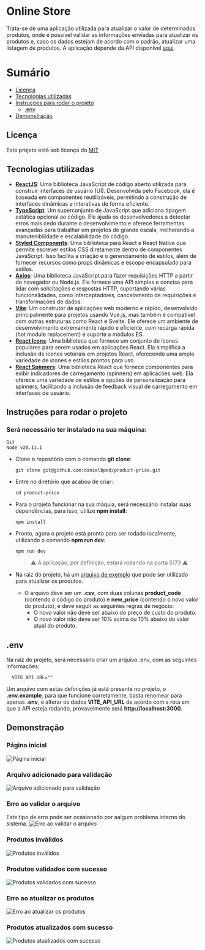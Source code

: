 # Online Store

Trata-se de uma aplicação utilizada para atualizar o valor de determinados produtos, onde é possível validar as informações enviadas para atualizar os produtos e, caso os dados estejam de acordo com o padrão, atualizar uma listagem de produtos. A aplicação depende da API disponível [aqui](https://github.com/danielbped/product-price-api).

# Sumário
- [Licença](#licenca)
- [Tecnologias utilizadas](#tecnologias)
- [Instruções para rodar o projeto](#instrucoes)
  - [.env](#env)
- [Demonstração](#demo)

## Licença <a name="licenca"></a>
Este projeto está sob licença do [MIT](https://github.com/danielbped/product-price/blob/master/LICENSE)

## Tecnologias utilizadas <a name="tecnologias"></a>
- [**ReactJS**](https://react.dev/): Uma biblioteca JavaScript de código aberto utilizada para construir interfaces de usuário (UI). Desenvolvida pelo Facebook, ela é baseada em componentes reutilizáveis, permitindo a construção de interfaces dinâmicas e interativas de forma eficiente.
- [**TypeScript**](https://www.typescriptlang.org/): Um superconjunto de JavaScript que adiciona tipagem estática opcional ao código. Ele ajuda os desenvolvedores a detectar erros mais cedo durante o desenvolvimento e oferece ferramentas avançadas para trabalhar em projetos de grande escala, melhorando a manutenibilidade e escalabilidade do código.
- [**Styled Components**](https://styled-components.com/): Uma biblioteca para React e React Native que permite escrever estilos CSS diretamente dentro de componentes JavaScript. Isso facilita a criação e o gerenciamento de estilos, além de fornecer recursos como props dinâmicas e escopo encapsulado para estilos.
- [**Axios**](https://axios-http.com/ptbr/docs/intro): Uma biblioteca JavaScript para fazer requisições HTTP a partir do navegador ou Node.js. Ele fornece uma API simples e concisa para lidar com solicitações e respostas HTTP, suportando várias funcionalidades, como interceptadores, cancelamento de requisições e transformações de dados.
- [**Vite**](https://vitejs.dev/): Um construtor de aplicações web moderno e rápido, desenvolvido principalmente para projetos usando Vue.js, mas também é compatível com outras estruturas como React e Svelte. Ele oferece um ambiente de desenvolvimento extremamente rápido e eficiente, com recarga rápida (hot module replacement) e suporte a módulos ES.
- [**React Icons**](https://react-icons.github.io/react-icons/): Uma biblioteca que fornece um conjunto de ícones populares para serem usados em aplicações React. Ela simplifica a inclusão de ícones vetoriais em projetos React, oferecendo uma ampla variedade de ícones e estilos prontos para uso.
- [**React Spinners**](https://www.davidhu.io/react-spinners/): Uma biblioteca React que fornece componentes para exibir indicadores de carregamento (spinners) em aplicações web. Ela oferece uma variedade de estilos e opções de personalização para spinners, facilitando a inclusão de feedback visual de carregamento em interfaces de usuário.

## Instruções para rodar o projeto <a name="instrucoes"></a>

### Será necessário ter instalado na sua máquina:

    Git
    Node v20.11.1

- Clone o repositório com o comando **git clone**:

      git clone git@github.com:danielbped/product-price.git

- Entre no diretório que acabou de criar:

      cd product-price

- Para o projeto funcionar na sua máquia, será necessário instalar suas dependências, para isso, utilize **npm install**:

      npm install

- Pronto, agora o projeto está pronto para ser rodado localmente, utilizando o comando **npm run dev**:

      npm run dev

    > ⚠️ A aplicação, por definição, estará rodando na porta 5173 ⚠️

- Na raiz do projeto, há um [arquivo de exemplo](https://github.com/danielbped/product-price/blob/master/public/atualizacao_preco_exemplo.csv) que pode ser utilizado para atualizar os produtos.

  - O arquivo deve ser um **.csv**, com duas colunas **product_code** (contendo o código do produto) e **new_price** (contendo o novo valor do produto), e deve seguir as seguintes regras de negócio:
    - O novo valor não deve ser abaixo do preço de custo do produto.
    - O novo valor não deve ser 10% acima ou 10% abaixo do valor atual do produto.

## .env <a name="env"></a>

Na raiz do projeto, será necessário criar um arquivo .env, com as seguintes informações:

```
  VITE_API_URL=""
```

Um arquivo com estas definições já está presente no projeto, o **.env.example**, para que funcione corretamente, basta renomear para apenas **.env**, e alterar os dados **VITE_API_URL** de acordo com a rota em que a API esteja rodando, provavelmente será **http://localhost:3000**.

## Demonstração <a name="demo"></a>

### Página inicial

![Página inicial](./public/images/initial_page.png)

### Arquivo adicionado para validação

![Arquivo adicionado para validação](./public/images/add_file.png)

### Erro ao validar o arquivo
Este tipo de erro pode ser ocasionado por aalgum problema interno do sistema.
![Erro ao validar o arquivo](./public/images/validate_error.png)

### Produtos inválidos

![Produtos inválidos](./public/images/validate_items_error.png)

### Produtos validados com sucesso

![Produtos validados com sucesso](./public/images/validate_success.png)

### Erro ao atualizar os produtos

![Erro ao atualizar os produtos](./public/images/update_error.png)

### Produtos atualizados com sucesso

![Produtos atualizados com sucesso](./public/images/update_success.png)